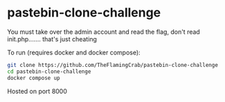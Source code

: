 # pastebin-clone-challenge

You must take over the admin account and read the flag,
don't read init.php....... that's just cheating

To run (requires docker and docker compose):

```bash
git clone https://github.com/TheFlamingCrab/pastebin-clone-challenge
cd pastebin-clone-challenge
docker compose up
```

Hosted on port 8000
